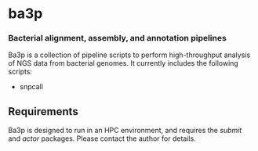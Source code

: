 # ba3p
### Bacterial alignment, assembly, and annotation pipelines

Ba3p is a collection of pipeline scripts to perform high-throughput analysis of NGS data from bacterial genomes. It currently includes the following scripts:

- snpcall

## Requirements
Ba3p is designed to run in an HPC environment, and requires the *submit* and *actor* packages.  Please contact the author for details.
